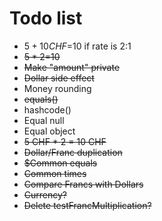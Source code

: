 # Todo list
- $5+10CHF=$10 if rate is 2:1
- ~~$5*2=$10~~
- ~~Make "amount" private~~
- ~~Dollar side effect~~
- Money rounding
- ~~equals()~~
- hashcode()
- Equal null
- Equal object
- ~~5 CHF * 2 = 10 CHF~~
- ~~Dollar/Franc duplication~~
- ~~$Common equals~~
- ~~Common times~~
- ~~Compare Francs with Dollars~~
- ~~Currency?~~
- ~~Delete testFrancMultiplication?~~
